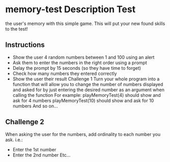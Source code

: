 # memory-test Description Test 

the user's memory with this simple game. This will put your new found skills to the test! 

## Instructions 
- Show the user 4 random numbers between 1 and 100 using an alert 
- Ask them to enter the numbers in the right order using a prompt 
- Delay the prompt by 15 seconds (so they have time to forget) 
- Check how many numbers they entered correctly 
- Show the user their result Challenge 1 Turn your whole program into a function that will allow you to change the number of numbers displayed and asked for by just entering the desired number as an argument when calling the function For example: playMemoryTest(4) should show and ask for 4 numbers playMemoryTest(10) should show and ask for 10 numbers And so on... 

## Challenge 2 
When asking the user for the numbers, add ordinality to each number you ask. i.e.: 
- Enter the 1st number
- Enter the 2nd number Etc...